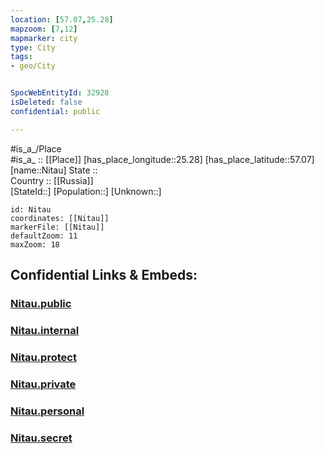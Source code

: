 ```yaml
---
location: [57.07,25.28] 
mapzoom: [7,12] 
mapmarker: city 
type: City
tags:
- geo/City


SpocWebEntityId: 32928
isDeleted: false
confidential: public

---
```

#is_a_/Place  
#is_a_ :: [[Place]] 
[has_place_longitude::25.28] 
[has_place_latitude::57.07] 
[name::Nitau] 
State ::  
Country :: [[Russia]]  
[StateId::] 
[Population::] 
[Unknown::] 


```leaflet
id: Nitau
coordinates: [[Nitau]] 
markerFile: [[Nitau]] 
defaultZoom: 11 
maxZoom: 18
```


## Confidential Links & Embeds: 

### [Nitau.public](/_public/\Earth\Continent\Europe\Europe~North\Latvia\Counties\Amatas\CityNitau.public.md) 

### [Nitau.internal](/_internal/\Earth\Continent\Europe\Europe~North\Latvia\Counties\Amatas\CityNitau.internal.md) 

### [Nitau.protect](/_protect/\Earth\Continent\Europe\Europe~North\Latvia\Counties\Amatas\CityNitau.protect.md) 

### [Nitau.private](/_private/\Earth\Continent\Europe\Europe~North\Latvia\Counties\Amatas\CityNitau.private.md) 

### [Nitau.personal](/_personal/\Earth\Continent\Europe\Europe~North\Latvia\Counties\Amatas\CityNitau.personal.md) 

### [Nitau.secret](/_secret/\Earth\Continent\Europe\Europe~North\Latvia\Counties\Amatas\CityNitau.secret.md)


